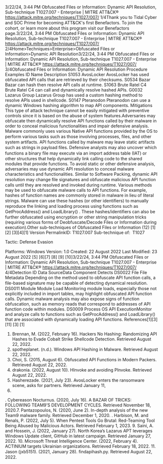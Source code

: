 3/22/24, 3:44 PM Obfuscated Files or Information: Dynamic API Resolution, Sub-technique T1027.007 - Enterprise | MITRE ATT&CK®
https://attack.mitre.org/techniques/T1027/007/ 1/4Thank you to Tidal Cyber and SOC Prime for becoming ATT&CK's ﬁrst Benefactors. To join the cohort, or learn more about this program visit our
Benefactors page.3/22/24, 3:44 PM Obfuscated Files or Information: Dynamic API Resolution, Sub-technique T1027.007 - Enterprise | MITRE ATT&CK®
https://attack.mitre.org/techniques/T1027/007/ 2/4Home>Techniques>Enterprise>Obfuscated Files or Information>Dynamic API Resolution3/22/24, 3:44 PM Obfuscated Files or Information: Dynamic API Resolution, Sub-technique T1027.007 - Enterprise | MITRE ATT&CK®
https://attack.mitre.org/techniques/T1027/007/ 3/4Obfuscated Files or Information: Dynamic API
Resolution
Procedure Examples
ID Name Description
S1053 AvosLocker AvosLocker has used obfuscated API calls that are retrieved by their checksums.
S0534 Bazar Bazar can hash then resolve API calls at runtime.
S1063 Brute Ratel C4 Brute Ratel C4 can call and dynamically resolve hashed APIs.
G0032 Lazarus Group Lazarus Group has used a custom hashing method to resolve APIs used in shellcode.
S0147 Pteranodon Pteranodon can use a dynamic Windows hashing algorithm to map API components.
Mitigations
This type of attack technique cannot be easily mitigated with preventive controls since it is based on the abuse of system features.Adversaries may obfuscate then dynamically resolve API functions called by their malware in order to conceal malicious functionalities and
impair defensive analysis. Malware commonly uses various Native API functions provided by the OS to perform various tasks such as those
involving processes, ﬁles, and other system artifacts.
API functions called by malware may leave static artifacts such as strings in payload ﬁles. Defensive analysts may also uncover which
functions a binary ﬁle may execute via an import address table (IAT) or other structures that help dynamically link calling code to the shared
modules that provide functions.
To avoid static or other defensive analysis, adversaries may use dynamic API resolution to conceal malware characteristics and
functionalities. Similar to Software Packing, dynamic API resolution may change ﬁle signatures and obfuscate malicious API function calls
until they are resolved and invoked during runtime.
Various methods may be used to obfuscate malware calls to API functions. For example, hashes of function names are commonly stored in
malware in lieu of literal strings. Malware can use these hashes (or other identiﬁers) to manually reproduce the linking and loading process
using functions such as GetProcAddress() and LoadLibrary() . These hashes/identiﬁers can also be further obfuscated using encryption
or other string manipulation tricks (requiring various forms of Deobfuscate/Decode Files or Information during execution).Other sub-techniques of Obfuscated Files or Information (12)
[1][2]
[3][4][1]
Version PermalinkID: T1027.007
Sub-technique of:  T1027

Tactic: Defense Evasion

Platforms: Windows
Version: 1.0
Created: 22 August 2022
Last Modiﬁed: 23 August 2022
[5]
[6][7]
[8]
[9]
[10]3/22/24, 3:44 PM Obfuscated Files or Information: Dynamic API Resolution, Sub-technique T1027.007 - Enterprise | MITRE ATT&CK®
https://attack.mitre.org/techniques/T1027/007/ 4/4Detection
ID Data SourceData Component Detects
DS0022 File File Metadata Depending on the method used to obfuscate API function calls, a ﬁle-based signature may be
capable of detecting dynamical resolution.
DS0011 Module Module Load Monitoring module loads, especially those not explicitly included in import tables, may
highlight obfuscated API function calls. Dynamic malware analysis may also expose signs of
function obfuscation, such as memory reads that correspond to addresses of API function
code within modules.
DS0009 Process OS API
ExecutionMonitor and analyze calls to functions such as GetProcAddress() and LoadLibrary() that
are associated with dynamically loading API functions.
References[1][3][11]
[3]
[1]
1. Brennan, M. (2022, February 16). Hackers No Hashing:
Randomizing API Hashes to Evade Cobalt Strike Shellcode
Detection. Retrieved August 22, 2022.
2. spotheplanet. (n.d.). Windows API Hashing in Malware.
Retrieved August 22, 2022.
3. Choi, S. (2015, August 6). Obfuscated API Functions in
Modern Packers. Retrieved August 22, 2022.
4. drakonia. (2022, August 10). HInvoke and avoiding PInvoke.
Retrieved August 22, 2022.
5. Hasherezade. (2021, July 23). AvosLocker enters the
ransomware scene, asks for partners. Retrieved January 11,
2023.
. Cybereason Nocturnus. (2020, July 16). A BAZAR OF TRICKS:
FOLLOWING TEAM9’S DEVELOPMENT CYCLES. Retrieved
November 18, 2020.7. Pantazopoulos, N. (2020, June 2). In-depth analysis of the
new Team9 malware family. Retrieved December 1, 2020.
. Harbison, M. and Renals, P. (2022, July 5). When Pentest Tools
Go Brutal: Red-Teaming Tool Being Abused by Malicious
Actors. Retrieved February 1, 2023.
9. Saini, A. and Hossein, J. (2022, January 27). North Korea’s
Lazarus APT leverages Windows Update client, GitHub in
latest campaign. Retrieved January 27, 2022.
10. Microsoft Threat Intelligence Center. (2022, February 4).
ACTINIUM targets Ukrainian organizations. Retrieved February
18, 2022.
11. Jason (jxb5151). (2021, January 28). ﬁndapihash.py.
Retrieved August 22, 2022.
